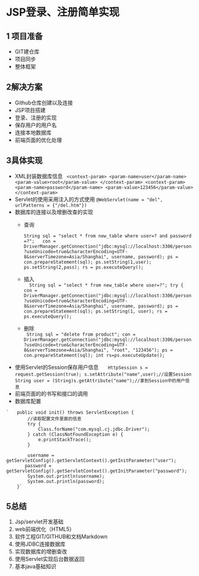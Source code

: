 # JSP登录、注册简单实现
## 1 项目准备
  + GIT建仓库
  + 项目同步
  + 整体框架
## 2解决方案
  + Github仓库创建以及连接
  + JSP项目搭建
  + 登录、注册的实现
  + 保存用户的用户名
  + 连接本地数据库
  + 前端页面的优化处理
## 3具体实现 
  + XML封装数据库信息
    ` <context-param>
           <param-name>user</param-name>
           <param-value>root</param-value>
       </context-param>
       <context-param>
           <param-name>password</param-name>
           <param-value>123456</param-value>
       </context-param>`
   + Servlet的使用采用注入的方式使用
      `@WebServlet(name = "del", urlPatterns = {"/del.htm"})`
   + 数据库的连接以及增删改查的实现
      + 查询
      
          `String sql = "select * from new_table where user=? and password =?";  
                 con = DriverManager.getConnection("jdbc:mysql://localhost:3306/person?useUnicode=true&characterEncoding=UTF-8&serverTimezone=Asia/Shanghai", username, password);
                 ps = con.prepareStatement(sql);
                 ps.setString(1,user);
                 ps.setString(2,pass);
                 rs = ps.executeQuery();`
      + 插入    
        `  String sql = "select * from new_table where user=?";
                 try {
                     con = DriverManager.getConnection("jdbc:mysql://localhost:3306/person?useUnicode=true&characterEncoding=UTF-8&serverTimezone=Asia/Shanghai", username, password);
                     ps = con.prepareStatement(sql);
                     ps.setString(1, user);
                     rs = ps.executeQuery();`  
      + 删除    
          ` String sql = "delete from product";
                       con = DriverManager.getConnection("jdbc:mysql://localhost:3306/person?useUnicode=true&characterEncoding=UTF-8&serverTimezone=Asia/Shanghai", "root", "123456");
                       ps = con.prepareStatement(sql);
                       int rs=ps.executeUpdate();`
   + 使用Servlet的Session保存用户信息
      `   HttpSession s = request.getSession(true);
                    s.setAttribute("name",user);//设置Session
       String user = (String)s.getAttribute("name");//拿到Session中的用户信息`
   + 前端页面的的书写和接口的调用   
   + 数据库配置

    `   public void init() throws ServletException {
            //读取配置文件里面的信息
            try {
                Class.forName("com.mysql.cj.jdbc.Driver");
            } catch (ClassNotFoundException e) {
                e.printStackTrace();
            }
    
            username = getServletConfig().getServletContext().getInitParameter("user");
           password = getServletConfig().getServletContext().getInitParameter("password");
            System.out.println(username);
            System.out.println(password);
        }`
## 5总结
  1. Jsp/servlet开发基础
  2. web前端优化（HTML5）
  3. 软件工程GIT/GITHUB和文档Markdown
  4. 使用JDBC连接数据库
  5. 实现数据库的增删查改
  6. 使用Servlet实现后台数据返回
  7. 基本java基础知识
